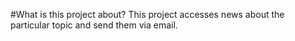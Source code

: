 #What is this project about?
This project accesses news about the particular topic and send them via email.
